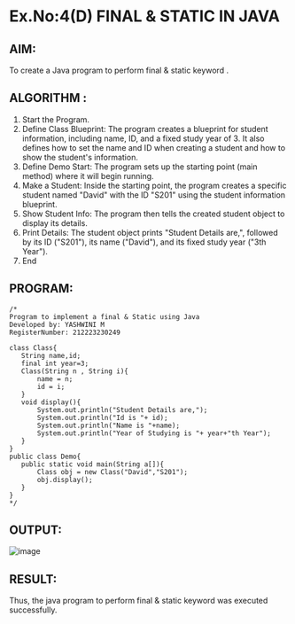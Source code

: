# Ex.No:4(D) FINAL & STATIC IN JAVA

## AIM:
   To create a Java program to perform final & static keyword .
 
## ALGORITHM :
1.	Start the Program.
2.	Define Class Blueprint: The program creates a blueprint for student information, including name, ID, and a fixed study year of 3. It also defines how to set the name and ID when creating a student and how to show the student's information.
3.	Define Demo Start: The program sets up the starting point (main method) where it will begin running.
4. Make a Student: Inside the starting point, the program creates a specific student named "David" with the ID "S201" using the student information blueprint.
5. Show Student Info: The program then tells the created student object to display its details.
6. Print Details: The student object prints "Student Details are,", followed by its ID ("S201"), its name ("David"), and its fixed study year ("3th Year").
7.	End

## PROGRAM:
 ```
/*
Program to implement a final & Static using Java
Developed by: YASHWINI M
RegisterNumber: 212223230249

class Class{
    String name,id;
    final int year=3;
    Class(String n , String i){
        name = n;
        id = i;
    }
    void display(){
        System.out.println("Student Details are,");
        System.out.println("Id is "+ id);
        System.out.println("Name is "+name);
        System.out.println("Year of Studying is "+ year+"th Year");
    }
}
public class Demo{
    public static void main(String a[]){
        Class obj = new Class("David","S201");
        obj.display();
    }
}
*/
```

## OUTPUT:
![image](https://github.com/user-attachments/assets/a5db69e7-8aa1-45b2-aca1-78bf175702c0)


## RESULT:
Thus, the java program to perform final & static keyword was executed successfully.
